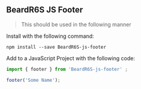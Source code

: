 ## BeardR6S JS Footer

>This should be used in the following manner

Install with the following command:

```
npm install --save BeardR6S-js-footer
```

Add to a JavaScript Project with the following code:

```javascript
import { footer } from 'BeardR6S-js-footer' ; 

footer('Some Name');
```